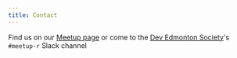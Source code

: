 ```yaml
---
title: Contact
---
```


Find us on our [Meetup page](https://www.meetup.com/edmonton-r-user-group-yegrug/) or come to the [Dev Edmonton Society](https://devedmonton.com/)'s `#meetup-r` Slack channel
